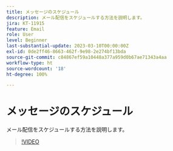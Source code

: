 ```yaml
---
title: メッセージのスケジュール
description: メール配信をスケジュールする方法を説明します。
jira: KT-11915
feature: Email
role: User
level: Beginner
last-substantial-update: 2023-03-10T00:00:00Z
exl-id: 0de2ff46-8663-462f-9e98-2e274bf13bda
source-git-commit: c84867ef59a10448a377a959d0b67ae71343a4aa
workflow-type: ht
source-wordcount: '18'
ht-degree: 100%

---
```


# メッセージのスケジュール

メール配信をスケジュールする方法を説明します。

>[!VIDEO](https://video.tv.adobe.com/v/3415919/?quality=12&learn=on)
